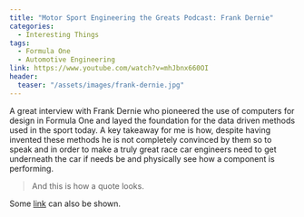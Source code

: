 ```yaml
---
title: "Motor Sport Engineering the Greats Podcast: Frank Dernie"
categories:
  - Interesting Things
tags:
  - Formula One
  - Automotive Engineering
link: https://www.youtube.com/watch?v=mhJbnx660OI
header:
  teaser: "/assets/images/frank-dernie.jpg"
---
```


A great interview with Frank Dernie who pioneered the use of computers for design in Formula One and layed the foundation for the data driven methods used in the sport today. A key takeaway for me is how, despite having invented these methods he is not completely convinced by them so to speak and in order to make a truly great race car engineers need to get underneath the car if needs be and physically see how a component is performing.

> And this is how a quote looks.

Some [link](#) can also be shown.
